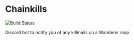 Chainkills
====
[![Build Status](https://ci.0x42.in/api/badges/ravenxwrx/chainkills/status.svg?ref=refs/heads/main)](https://ci.0x42.in/ravenxwrx/chainkills)

Discord bot to notify you of any killmails on a Wanderer map